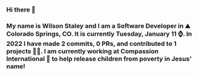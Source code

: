 ### Hi there 👋

### My name is Wilson Staley and I am a Software Developer in ⛰ Colorado Springs, CO.  It is currently Tuesday, January 11 ⌚. In 2022 I have made 2 commits, 0 PRs, and contributed to 1 projects 👨‍💻. I am currently working at Compassion International 🏢 to help release children from poverty in Jesus' name!
